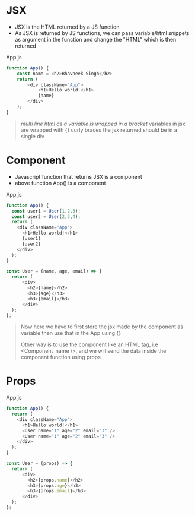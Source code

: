 # JSX
- JSX is the HTML returned by a JS function
- As JSX is returned by JS functions, we can pass variable/html snippets as argument in the function and change the "HTML" which is then returned

App.js
```js
function App() {
	const name = <h2>Bhavneek Singh</h2>
	return (
		<div className="App">
			<h1>Hello world!</h1>
			{name}
		</div>
	);
}
```


> *multi line html as a variable is wrapped in a bracket*
> variables in jsx are wrapped with {} curly braces
> the jsx returned should be in a single div

# Component
- Javascript function that returns JSX is a component
- above function App() is a component

App.js
```js
function App() {
  const user1 = User(1,2,3);
  const user2 = User(2,3,4);
  return (
    <div className="App">
      <h1>Hello world!</h1>
      {user1}
      {user2}
    </div>
  );
}

const User = (name, age, email) => {
  return (
      <div>
        <h2>{name}</h2>
        <h3>{age}</h3>
        <h3>{email}</h3>
      </div>
  );
};

```

> Now here we have to first store the jsx made by the component as variable then use that in the App using {}
> 
> Other way is to use the component like an HTML tag, i.e <Component_name />, and we will send the data inside the component function using props

# Props

App.js
```js
function App() {
  return (
    <div className="App">
      <h1>Hello world!</h1>
      <User name="1" age="2" email="3" />
      <User name="1" age="2" email="3" />
    </div>
  );
}

const User = (props) => {
  return (
      <div>
        <h2>{props.name}</h2>
        <h3>{props.age}</h3>
        <h3>{props.email}</h3>
      </div>
  );
};
```

